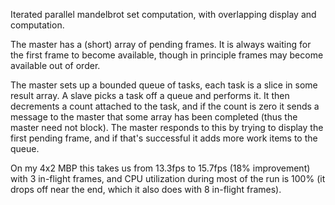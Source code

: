 Iterated parallel mandelbrot set computation, with overlapping display
and computation.

The master has a (short) array of pending frames.  It is always
waiting for the first frame to become available, though in principle
frames may become available out of order.

The master sets up a bounded queue of tasks, each task is a slice in
some result array.  A slave picks a task off a queue and performs it.
It then decrements a count attached to the task, and if the count is
zero it sends a message to the master that some array has been
completed (thus the master need not block).  The master responds to
this by trying to display the first pending frame, and if that's
successful it adds more work items to the queue.

On my 4x2 MBP this takes us from 13.3fps to 15.7fps (18% improvement)
with 3 in-flight frames, and CPU utilization during most of the run is
100% (it drops off near the end, which it also does with 8 in-flight
frames).
